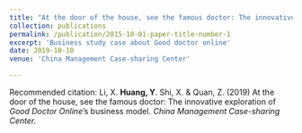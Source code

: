 ```yaml
---
title: "At the door of the house, see the famous doctor: The innovative exploration of Good Doctor Online’s business model."
collection: publications
permalink: /publication/2015-10-01-paper-title-number-1
excerpt: 'Business study case about Good doctor online'
date: 2019-10-10
venue: 'China Management Case-sharing Center'

---
```

Recommended citation: Li, X. **Huang, Y**. Shi, X. & Quan, Z. (2019) At the door of the house, see the famous doctor: The innovative exploration of *Good Doctor Online*’s business model. *China Management Case-sharing Center.*